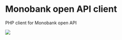 # Monobank open API client
PHP client for Monobank open API 

![](https://api.monobank.ua/docs/images/logo.png)
